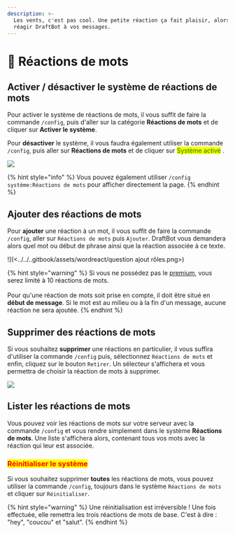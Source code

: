 ```yaml
---
description: >-
  Les vents, c'est pas cool. Une petite réaction ça fait plaisir, alors faites
  réagir DraftBot à vos messages.
---
```


# 👀 Réactions de mots

## Activer / désactiver le système de réactions de mots <a href="#on-off" id="on-off"></a>

Pour activer le système de réactions de mots, il vous suffit de faire la commande `/config`, puis d'aller sur la catégorie **Réactions de mots** et de cliquer sur **Activer le système**.

Pour **désactiver** le système, il vous faudra également utiliser la commande `/config`, puis aller sur **Réactions de mots** et de cliquer sur <mark style="color:green;">Système activé</mark> .

![](<../../..gitbook/assets/wordreact/view.png>)


{% hint style="info" %}
Vous pouvez également utiliser `/config système:Réactions de mots` pour afficher directement la page.
{% endhint %}

## Ajouter des réactions de mots <a href="#add" id="add"></a>

Pour **ajouter** une réaction à un mot, il vous suffit de faire la commande `/config`, aller sur `Réactions de mots` puis `Ajouter`.
DraftBot vous demandera alors quel mot ou début de phrase ainsi que la réaction associée à ce texte. 

!](<../../..gitbook/assets/wordreact/question ajout rôles.png>)

{% hint style="warning" %}
Si vous ne possédez pas le [premium](https://draftbot.fr/premium), vous serez limité à 10 réactions de mots.\
\
Pour qu'une réaction de mots soit prise en compte, il doit être situé en **début de message**. Si le mot est au milieu ou à la fin d'un message, aucune réaction ne sera ajoutée.
{% endhint %}

## Supprimer des réactions de mots <a href="#delete" id="delete"></a>

Si vous souhaitez **supprimer** une réactions en particulier, il vous suffira d'utiliser la commande `/config` puis, sélectionnez `Réactions de mots` et enfin, cliquez sur le bouton `Retirer`.
Un sélecteur s'affichera et vous permettra de choisir la réaction de mots à supprimer.

![](<../../..gitbook/assets/wordreact/supression-mots.png>)

## Lister les réactions de mots<a href="#view" id="view"></a>

Vous pouvez voir les réactions de mots sur votre serveur avec la commande `/config` et vous rendre simplement dans le système **Réactions de mots**.
Une liste s'affichera alors, contenant tous vos mots avec la réaction qui leur est associée.


### <mark style="color:red;">Réinitialiser le système</mark>

Si vous souhaitez supprimer **toutes** les réactions de mots, vous pouvez utiliser la commande `/config`, toujours dans le système `Réactions de mots` et cliquer sur `Réinitialiser`.

{% hint style="warning" %}
Une réinitialisation est irréversible ! Une fois effectuée, elle remettra les trois réactions de mots de base. C'est à dire : "hey", "coucou" et "salut".
{% endhint %}